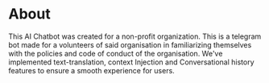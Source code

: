 # About
This AI Chatbot was created for a non-profit organization. This is a telegram bot made for a volunteers of said organisation in familiarizing themselves with the policies and code of conduct of the organisation.
We've implemented text-translation, context Injection and Conversational history features to ensure a smooth experience for users.
